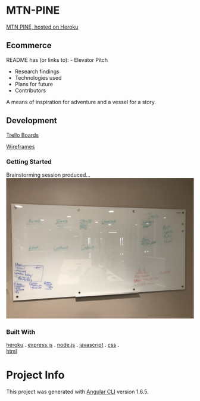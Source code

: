# MTN-PINE

[MTN PINE, hosted on Heroku](https://mtnpine.herokuapp.com)

## Ecommerce

README has (or links to): - Elevator Pitch
- Research findings
- Technologies used
- Plans for future
- Contributors

A means of inspiration for adventure and a vessel for a story. 

## Development

[Trello Boards](https://trello.com/mtnpine)

[Wireframes](#)

### Getting Started

Brainstorming session produced...
![Brainstorming Round One](brainstorming.JPG)

### Built With
  [heroku](https://www.heroku.com/home) .
  [express.js](https://expressjs.com) . 
  [node.js](https://nodejs.org/en/) . 
  [javascript](https://developer.mozilla.org/en-US/docs/Web/JavaScript) . 
  [css](https://developer.mozilla.org/en-US/docs/Web/CSS) .  
  [html](https://developer.mozilla.org/en-US/docs/Web/HTML)

# Project Info

This project was generated with [Angular CLI](https://github.com/angular/angular-cli) version 1.6.5.